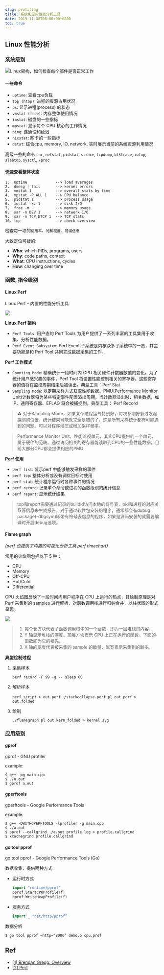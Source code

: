 ```yaml
---
slug: profiling
title: 系统和应用性能分析工具
date: 2019-11-08T08:00:00+0800
toc: true
---
```

## Linux 性能分析

### 系统级别

![Linux架构，如何检查每个部件是否正常工作](linux_observability_tools.png)

#### 一些命令

- `uptime`: 查看cpu负载
- `top (htop)`: 进程的资源占用状况
- `ps`: 显示进程(process) 的状态
- `vmstat (free)`: 内存整体使用情况
- `iostat`: 磁盘的一些指标
- `mpstat`: 显示每个 CPU 核心的工作情况
- `ping`: 连通性和延迟
- `nicstat`: 网卡的一些指标
- `dstat`: 综合cpu, memory, IO, network, 实时展示当前的系统资源利用情况

高级一些的命令 `sar`, `netstat`, `pidstat`, `strace`, `tcpdump`, `blktrace`, `iotop`, `slabtop`, `sysctl`, `/proc`

#### 快速查看整体状态

```
1.  uptime             --> load averages
2.  dmesg | tail       --> kernel errors
3.  vmstat 1           --> overall stats by time
4.  mpstat -P ALL 1    --> CPU balance
5.  pidstat 1          --> process usage
6.  iostat -xz 1       --> disk I/O
7.  free -m            --> memory usage
8.  sar -n DEV 1       --> network I/O
9.  sar -n TCP,ETCP 1  --> TCP stats
10. top                --> check overview
```

检查每一项的`使用率`、`饱和程度`、`错误信息`

大致定位可疑的:
- **Who**: which PIDs, programs, users 
- **Why**: code paths, context 
- **What**: CPU instructions, cycles 
- **How**: changing over time 

### 函数, 指令级别

#### Linux Perf

Linux Perf – 内置的性能分析工具

![](linux-perf.png)

**Linux Perf 架构**
- `Perf Tools`: 用户态的 Perf Tools 为用户提供了一系列丰富的工具集用于收集、分析性能数据。
- `Perf Event Subsystem`: Perf Event 子系统是内核众多子系统中的一员，其主要功能是和 Perf Tool 共同完成数据采集的工作。

**Perf 工作模式**
- `Counting Mode`: 精确统计一段时间内 CPU 相关硬件计数器数值的变化。为了统计用户感兴趣的事件，Perf Tool 将设置性能控制相关的寄存器。这些寄存器的值将在监控周期结束后被读出。典型工具：Perf Stat
- `Sampling Mode`: 以定期采样方式获取性能数据。PMU(Performance Monitor Unit)计数器将为某些特定事件配置溢出周期。当计数器溢出时，相关数据，如 IP、通用寄存器、EFLAG 将会被捕捉到。典型工具： Perf Record

>⚠️
对于Sampling Mode，如果某个进程运气特别好，每次都刚好躲过发起探测的位置，统计结果可能就完全是错的了。这是所有采样统计都有可能遇到的问题。可以对程序增压或增加采样频率。

> Performance Monitor Unit，性能监视单元，其实CPU提供的一个单元，属于硬件的范畴。通过访问相关的寄存器能读取到CPU的一些性能数据，目前大部分CPU都会提供相应的PMU

**Perf 使用**

- `perf list`:   显示perf 中能够触发采样的事件
- `perf top`:    整体分析或没有调优目标时使用
- `perf stat`:   统计程序运行时各种事件的情况
- `perf record`: 记录单个命令或进程的函数级别的统计信息
- `perf report`: 显示统计结果

> top和report需要通过记录的buildid访问本地的符号表，pid和进程的对应关系等信息来生成报告，对于通过软件包安装的程序，通常都会有dubug package(-dbgsym)即带有符号表信息的程序，如果是源码安装的就需要编译时开启debug选项。

#### Flame graph

*(perf 也提供了内置的可视化分析工具 perf timechart)*

常用的火焰图包括以下 5 种：
- CPU
- Memory
- Off-CPU
- Hot/Cold
- Differential

CPU 火焰图反映了一段时间内用户程序在 CPU 上运行的热点，其绘制原理是对 Perf 采集到的 samples 进行解析，对函数调用栈进行归纳合并，以柱状图的形式呈现。

![](http://www.brendangregg.com/FlameGraphs/cpu-mysql-updated.svg)

>1. 每个长方块代表了函数调用栈中的一个函数，即为一层堆栈的内容。
>2. Y 轴显示堆栈的深度。顶层方块表示 CPU 上正在运行的函数。下面的函数即为它的祖先。
>3. X 轴的宽度代表被采集的 sample 的数量，越宽表示采集到的越多。

**典型绘制过程**

1. 采集样本

	`perf record -F 99 -g -- sleep 60`

2. 解析样本

	`perf script > out.perf`
	`./stackcollapse-perf.pl out.perf > out.folded`

3. 绘制

	`./flamegraph.pl out.kern_folded > kernel.svg`

### 应用级别

#### gprof

gprof - GNU profiler

example:
```shell
$ g++ -pg main.cpp
$ ./a.out
$ gprof a.out
```

#### gperftools

gperftools - Google Performance Tools

example:

```shell
$ g++ -DWITHGPERFTOOLS -lprofiler -g main.cpp
$ ./a.out
$ pprof --callgrind ./a.out profile.log > profile.callgrind
$ kcachegrind profile.callgrind
```

#### go tool pprof

go tool pprof - Google Performance Tools (Go)

数据收集，提供两种方式

- 运行时方式
  ```go
  import "runtime/pprof"
  pprof.StartCPUProfile(f)
  pprof.WriteHeapProfile(f)
  ```

- 服务方式
  ```go
  import _ "net/http/pprof”
  ```
数据分析
  ```
  $ go tool pprof –http=“8080” demo.o cpu.prof
  ```


## Ref
- [[1] Brendan Gregg: Overview](http://www.brendangregg.com/overview.html)
- [[2] Perf](https://perf.wiki.kernel.org/index.php/Main_Page)

